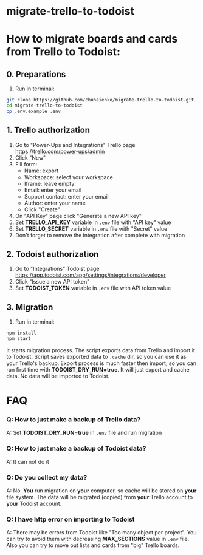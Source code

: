 # migrate-trello-to-todoist

# How to migrate boards and cards from Trello to Todoist:

## 0. Preparations
1. Run in terminal:
```bash
git clone https://github.com/chuhaienko/migrate-trello-to-todoist.git
cd migrate-trello-to-todoist
cp .env.example .env
```

## 1. Trello authorization
1. Go to "Power-Ups and Integrations" Trello page https://trello.com/power-ups/admin
2. Click "New"
3. Fill form:
   - Name: export
   - Workspace: select your workspace
   - Iframe: leave empty
   - Email: enter your email
   - Support contact: enter your email
   - Author: enter your name
   - Click "Create"
4. On "API Key" page click "Generate a new API key"
5. Set **TRELLO_API_KEY** variable in `.env` file with "API key" value
6. Set **TRELLO_SECRET** variable in `.env` file with "Secret" value
7. Don't forget to remove the integration after complete with migration

## 2. Todoist authorization
1. Go to "Integrations" Todoist page https://app.todoist.com/app/settings/integrations/developer
2. Click "Issue a new API token"
3. Set **TODOIST_TOKEN** variable in `.env` file with API token value

## 3. Migration
1. Run in terminal:
```bash
npm install
npm start
```

It starts migration process.
The script exports data from Trello and import it to Todoist. Script saves exported data to `.cache` dir, so you can use it as your Trello's backup.
Export process is much faster then import, so you can run first time with **TODOIST_DRY_RUN=true**. It will just export and cache data. No data will be imported to Todoist.

# FAQ
### Q: How to just make a backup of Trello data?
A: Set **TODOIST_DRY_RUN=true** in `.env` file and run migration

### Q: How to just make a backup of Todoist data?
A: It can not do it

### Q: Do you collect my data?
A: No. **You** run migration on **your** computer, so cache will be stored on **your** file system. The data will be migrated (copied) from **your** Trello account to **your** Todoist account.

### Q: I have http error on importing to Todoist
A: There may be errors from Todoist like "Too many object per project". You can try to avoid them with decreasing **MAX_SECTIONS** value in `.env` file. Also you can try to move out lists and cards from "big" Trello boards.
